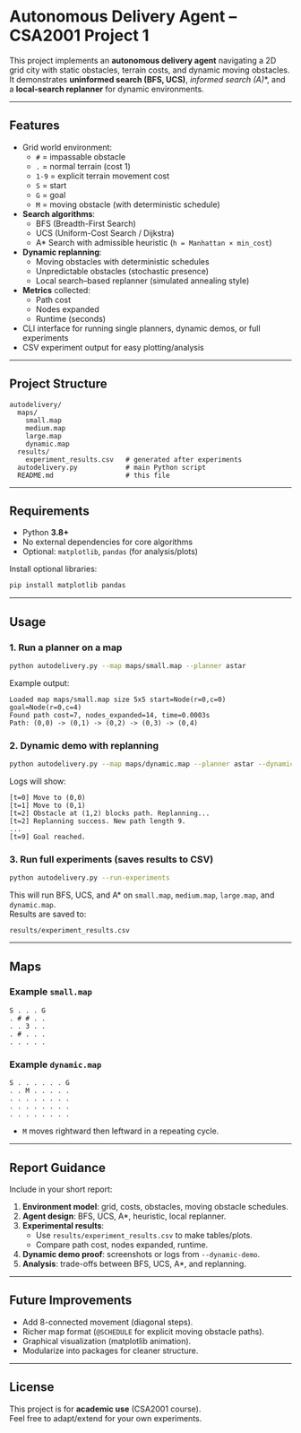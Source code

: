 # Autonomous Delivery Agent – CSA2001 Project 1

This project implements an **autonomous delivery agent** navigating a 2D grid city with static obstacles, terrain costs, and dynamic moving obstacles.  
It demonstrates **uninformed search (BFS, UCS)**, **informed search (A*)**, and a **local-search replanner** for dynamic environments.

---

## Features
- Grid world environment:
  - `#` = impassable obstacle  
  - `.` = normal terrain (cost 1)  
  - `1-9` = explicit terrain movement cost  
  - `S` = start  
  - `G` = goal  
  - `M` = moving obstacle (with deterministic schedule)  
- **Search algorithms**:
  - BFS (Breadth-First Search)
  - UCS (Uniform-Cost Search / Dijkstra)
  - A* Search with admissible heuristic (`h = Manhattan × min_cost`)
- **Dynamic replanning**:
  - Moving obstacles with deterministic schedules
  - Unpredictable obstacles (stochastic presence)
  - Local search–based replanner (simulated annealing style)
- **Metrics** collected:
  - Path cost
  - Nodes expanded
  - Runtime (seconds)
- CLI interface for running single planners, dynamic demos, or full experiments
- CSV experiment output for easy plotting/analysis

---

## Project Structure
```
autodelivery/
  maps/
    small.map
    medium.map
    large.map
    dynamic.map
  results/
    experiment_results.csv   # generated after experiments
  autodelivery.py            # main Python script
  README.md                  # this file
```

---

## Requirements
- Python **3.8+**
- No external dependencies for core algorithms
- Optional: `matplotlib`, `pandas` (for analysis/plots)

Install optional libraries:
```bash
pip install matplotlib pandas
```

---

## Usage

### 1. Run a planner on a map
```bash
python autodelivery.py --map maps/small.map --planner astar
```
Example output:
```
Loaded map maps/small.map size 5x5 start=Node(r=0,c=0) goal=Node(r=0,c=4)
Found path cost=7, nodes_expanded=14, time=0.0003s
Path: (0,0) -> (0,1) -> (0,2) -> (0,3) -> (0,4)
```

### 2. Dynamic demo with replanning
```bash
python autodelivery.py --map maps/dynamic.map --planner astar --dynamic-demo
```
Logs will show:
```
[t=0] Move to (0,0)
[t=1] Move to (0,1)
[t=2] Obstacle at (1,2) blocks path. Replanning...
[t=2] Replanning success. New path length 9.
...
[t=9] Goal reached.
```

### 3. Run full experiments (saves results to CSV)
```bash
python autodelivery.py --run-experiments
```
This will run BFS, UCS, and A* on `small.map`, `medium.map`, `large.map`, and `dynamic.map`.  
Results are saved to:
```
results/experiment_results.csv
```

---

## Maps

### Example `small.map`
```
S . . . G
. # # . .
. . 3 . .
. # . . .
. . . . .
```

### Example `dynamic.map`
```
S . . . . . . G
. . M . . . . .
. . . . . . . .
. . . . . . . .
. . . . . . . .
```
- `M` moves rightward then leftward in a repeating cycle.

---

## Report Guidance
Include in your short report:
1. **Environment model**: grid, costs, obstacles, moving obstacle schedules.  
2. **Agent design**: BFS, UCS, A*, heuristic, local replanner.  
3. **Experimental results**:  
   - Use `results/experiment_results.csv` to make tables/plots.  
   - Compare path cost, nodes expanded, runtime.  
4. **Dynamic demo proof**: screenshots or logs from `--dynamic-demo`.  
5. **Analysis**: trade-offs between BFS, UCS, A*, and replanning.  

---

## Future Improvements
- Add 8-connected movement (diagonal steps).  
- Richer map format (`@SCHEDULE` for explicit moving obstacle paths).  
- Graphical visualization (matplotlib animation).  
- Modularize into packages for cleaner structure.  

---

## License
This project is for **academic use** (CSA2001 course).  
Feel free to adapt/extend for your own experiments.
